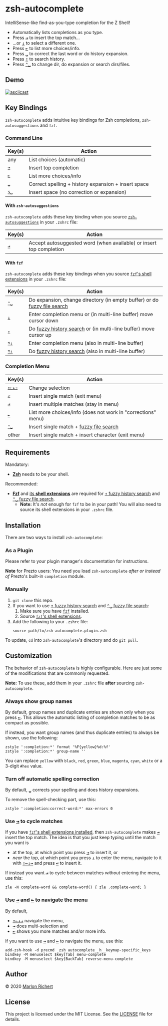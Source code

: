 # zsh-autocomplete
IntelliSense-like find-as-you-type completion for the Z Shell!
* Automatically lists completions as you type.
* Press [<kbd>⇥</kbd>](# "tab") to insert the top match…
* …or [<kbd>↓</kbd>](# "down") to select a different one.
* Press [<kbd>⇤</kbd>](# "shift-tab") to list more choices/info.
* Press [<kbd>␣</kbd>](# "space") to correct the last word or do history expansion.
* Press [<kbd>↑</kbd>](# "up") to search history.
* Press [<kbd>⌃␣</kbd>](# "ctrl-space") to change dir, do expansion or search dirs/files.


## Demo
[![asciicast](https://asciinema.org/a/ZKC8EXNp1Xw1z8wjs9kVqRoJN.svg)](https://asciinema.org/a/ZKC8EXNp1Xw1z8wjs9kVqRoJN)


## Key Bindings
`zsh-autocomplete` adds intuitive key bindings for Zsh completions, `zsh-autosuggestions` and
`fzf`.

### Command Line
| Key(s) | Action |
| --- | --- |
| any | List choices (automatic) |
| [<kbd>⇥</kbd>](# "tab") | Insert top completion |
| [<kbd>⇤</kbd>](# "shift-tab") | List more choices/info |
| [<kbd>␣</kbd>](# "space") | Correct spelling + history expansion + insert space |
| [<kbd>⌥␣</kbd>](# "alt-space") | Insert space (no correction or expansion) |

#### With `zsh-autosuggestions`
`zsh-autocomplete` adds these key binding when you source
[`zsh-autosuggestions`](https://github.com/zsh-users/zsh-autosuggestions) in your `.zshrc` file:

| Key(s) | Action |
| --- | --- |
| [<kbd>⇥</kbd>](# "tab") | Accept autosuggested word (when available) or insert top completion |


#### With `fzf`
`zsh-autocomplete` adds these key bindings when you source
[`fzf`'s shell extensions](https://github.com/junegunn/fzf#installation) in your `.zshrc` file:

| Key(s) | Action |
| --- | --- |
| [<kbd>⌃␣</kbd>](# "ctrl-space") | Do expansion, change directory (in empty buffer) or do [fuzzy file search](#requirements) |
| [<kbd>↓</kbd>](# "down") | Enter completion menu or (in multi-line buffer) move cursor down |
| [<kbd>↑</kbd>](# "up") | Do [fuzzy history search](#requirements) or (in multi-line buffer) move cursor up |
| [<kbd>⌥↓</kbd>](# "alt-down") | Enter completion menu (also in multi-line buffer) |
| [<kbd>⌥↑</kbd>](# "alt-up") | Do [fuzzy history search](#requirements) (also in multi-line buffer) |

### Completion Menu
| Key(s) | Action |
| --- | --- |
| [<kbd>↑</kbd><kbd>←</kbd><kbd>↓</kbd><kbd>→</kbd>](# "arrow keys") | Change selection |
| [<kbd>↩︎</kbd>](# "enter") | Insert single match (exit menu) |
| [<kbd>⇥</kbd>](# "tab") | Insert multiple matches (stay in menu) |
| [<kbd>⇤</kbd>](# "shift-tab") | List more choices/info (does not work in "corrections" menu) |
| [<kbd>⌃␣</kbd>](# "ctrl-space") | Insert single match + [fuzzy file search](#requirements) |
| other | Insert single match + insert character (exit menu) |


## Requirements
Mandatory:
* [**Zsh**](http://zsh.sourceforge.net) needs to be your shell.

Recommended:
* [**Fzf**](https://github.com/junegunn/fzf) and
  [its **shell extensions**](https://github.com/junegunn/fzf#installation) are required for
  [<kbd>↑</kbd> fuzzy history search](#key-bindings) and
  [<kbd>⌃␣</kbd> fuzzy file search](#key-bindings).
  * **Note:** It's _not_ enough for `fzf` to be in your path! You will also need to source its
    shell extensions in your `.zshrc` file.


## Installation
There are two ways to install `zsh-autocomplete`:

### As a Plugin
Please refer to your plugin manager's documentation for instructions.

**Note** for Prezto users: You need you load `zsh-autocomplete` _after or instead of_
Prezto's built-in `completion` module.

### Manually
1. `git clone` this repo.
1. If you want to use [<kbd>↑</kbd> fuzzy history search](#key-bindings) and
   [<kbd>⌃␣</kbd> fuzzy file search](#key-bindings):
   1. Make sure you have [`fzf`](https://github.com/junegunn/fzf) installed.
   1. Source [`fzf`'s shell extensions](https://github.com/junegunn/fzf#installation).
1. Add the following to your `.zshrc` file:
   ```shell
   source path/to/zsh-autocomplete.plugin.zsh
   ```

To update, `cd` into `zsh-autocomplete`'s directory and do `git pull`.


## Customization

The behavior of `zsh-autocomplete` is highly configurable. Here are just some of the modifications
that are commonly requested.

**Note:** To use these, add them in your `.zshrc` file **after** sourcing `zsh-autocomplete`.

### Always show group names
By default, group names and duplicate entries are shown only when you press
[<kbd>⇤</kbd>](# "shift-tab"). This allows the automatic listing of completion matches to be as
compact as possible.

If instead, you want group names (and thus duplicate entries) to always be shown, use the
following:
```shell
zstyle ':completion:*' format '%F{yellow}%d:%f'
zstyle ':completion:*' group-name ''
```
You can replace `yellow` with `black`, `red`, `green`, `blue`, `magenta`, `cyan`, `white` or a
3-digit `#hex` value.

### Turn off automatic spelling correction
By default, [<kbd>␣</kbd>](# "space") corrects your spelling and does history expansions.

To remove the spell-checking part, use this:
```shell
zstyle ':completion:correct-word:*' max-errors 0
```

### Use [<kbd>⇥</kbd>](# "tab") to cycle matches
If you have [`fzf`'s shell extensions installed](#requirements), then `zsh-autocomplete` makes
[<kbd>⇥</kbd>](# "tab") insert the top match. The idea is that you just keep typing until the match
you want is
* at the top, at which point you press [<kbd>⇥</kbd>](# "tab") to insert it, or
* _near_ the top, at which point you press [<kbd>↓</kbd>](# "down") to enter the menu, navigate to it
  with [<kbd>↑</kbd><kbd>←</kbd><kbd>↓</kbd><kbd>→</kbd>](# "arrow keys") and press [<kbd>↩︎</kbd>](# "enter") to insert it.

If instead you want [<kbd>⇥</kbd>](# "tab") to cycle between matches _without_ entering the menu,
use this:
```shell
zle -N complete-word && complete-word() { zle .complete-word; }
```

### Use [<kbd>⇥</kbd>](# "tab") and [<kbd>⇤</kbd>](# "shift-tab") to navigate the menu
By default,
* [<kbd>↑</kbd><kbd>←</kbd><kbd>↓</kbd><kbd>→</kbd>](# "arrow keys") navigate the menu,
* [<kbd>⇥</kbd>](# "tab") does multi-selection and
* [<kbd>⇤</kbd>](# "shift-tab") shows you more matches and/or more info.

If you want to use [<kbd>⇥</kbd>](# "tab") and [<kbd>⇤</kbd>](# "shift-tab") to navigate the menu,
use this:
```shell
add-zsh-hook -d precmd _zsh_autocomplete__h__keymap-specific_keys
bindkey -M menuselect $key[Tab] menu-complete
bindkey -M menuselect $key[BackTab] reverse-menu-complete
```


## Author
© 2020 [Marlon Richert](https://github.com/marlonrichert)


## License
This project is licensed under the MIT License. See the [LICENSE](/marlonrichert/.config/LICENSE)
file for details.
